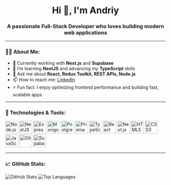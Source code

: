 <h1 align="center">Hi 👋, I'm Andriy</h1>
<h3 align="center">A passionate Full-Stack Developer who loves building modern web applications</h3>

---

### 👨‍💻 About Me:

- 🔭 Currently working with **Next.js** and **Supabase**
- 🌱 I’m learning **NestJS** and advancing my **TypeScript** skills
- 💬 Ask me about **React, Redux Toolkit, REST APIs, Node.js**
- 📫 How to reach me: [LinkedIn](https://www.linkedin.com/in/andrii-krainyk/)
- ⚡ Fun fact: I enjoy optimizing frontend performance and building fast, scalable apps

---

### 🚀 Technologies & Tools:

<p align="left">
  <img src="https://cdn.jsdelivr.net/gh/devicons/devicon/icons/nodejs/nodejs-original.svg" alt="Node.js" width="40" height="40"/>
  <img src="https://nestjs.com/img/logo-small.svg" alt="NestJS" width="40" height="40"/>
  <img src="https://cdn.jsdelivr.net/gh/devicons/devicon/icons/express/express-original.svg" alt="Express" width="40" height="40"/>
  <img src="https://cdn.jsdelivr.net/gh/devicons/devicon/icons/mongodb/mongodb-original.svg" alt="MongoDB" width="40" height="40"/>
  <img src="https://cdn.jsdelivr.net/gh/devicons/devicon/icons/postgresql/postgresql-original.svg" alt="PostgreSQL" width="40" height="40"/>
  <img src="https://cdn.jsdelivr.net/gh/devicons/devicon@latest/icons/prisma/prisma-original.svg" alt="Prisma" width="40" height="40"/>
  <img src="https://cdn.jsdelivr.net/gh/devicons/devicon/icons/typescript/typescript-original.svg" alt="TypeScript" width="40" height="40"/>
  <img src="https://cdn.jsdelivr.net/gh/devicons/devicon/icons/react/react-original.svg" alt="React" width="40" height="40"/>
  <img src="https://cdn.jsdelivr.net/gh/devicons/devicon/icons/nextjs/nextjs-original.svg" alt="Next.js" width="40" height="40"/>
  <img src="https://cdn.jsdelivr.net/gh/devicons/devicon/icons/html5/html5-original.svg" alt="HTML5" width="40" height="40"/>
  <img src="https://cdn.jsdelivr.net/gh/devicons/devicon/icons/css3/css3-original.svg" alt="CSS3" width="40" height="40"/>
  <img src="https://cdn.jsdelivr.net/gh/devicons/devicon/icons/javascript/javascript-original.svg" alt="JavaScript" width="40" height="40"/>
  <img src="https://cdn.jsdelivr.net/gh/devicons/devicon/icons/git/git-original.svg" alt="Git" width="40" height="40"/>
  <img src="https://cdn.jsdelivr.net/gh/devicons/devicon@latest/icons/supabase/supabase-original.svg" alt="Supabase" width="40" height="40" />
</p>

---

### 📈 GitHub Stats:

<p align="left">
  <img src="https://github-readme-stats.vercel.app/api?username=andriy02k&show_icons=true&theme=radical" alt="GitHub Stats" />
  <img src="https://github-readme-stats.vercel.app/api/top-langs/?username=andriy02k&layout=compact&theme=radical" alt="Top Languages" />
</p>
